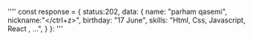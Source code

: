 ''''
const response = {
 status:202,
 data: { 
   name: "parham qasemi",
   nickname:"</ctrl+z>",
   birthday: "17 June",
   skills: "Html, Css, Javascript, React , ...",
   }
}:
'''
 
